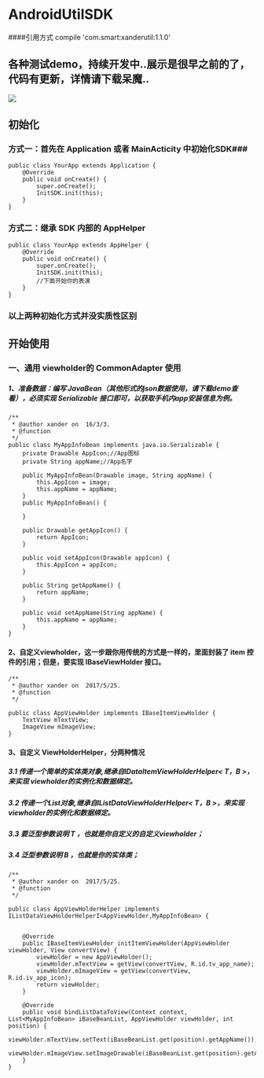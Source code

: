 # AndroidUtilSDK
####引用方式
    compile 'com.smart:xanderutil:1.1.0'
## 各种测试demo，持续开发中..展示是很早之前的了，代码有更新，详情请下载呆魔..
![](https://github.com/Xander1024/AndroidUtilSet/blob/master/gif/3.gif)

## 初始化

### 方式一：首先在 Application 或者 MainActicity 中初始化SDK###

    public class YourApp extends Application {
        @Override
        public void onCreate() {
            super.onCreate();
            InitSDK.init(this);
        }
    }
### 方式二：继承 SDK 内部的 AppHelper

    public class YourApp extends AppHelper {
        @Override
        public void onCreate() {
            super.onCreate();
            InitSDK.init(this);
            //下面开始你的表演
        }
    }
### 以上两种初始化方式并没实质性区别

## 开始使用

### 一、通用 viewholder的 CommonAdapter 使用
##### 1、准备数据：编写 JavaBean（其他形式的json数据使用，请下载demo查看），必须实现 Serializable 接口即可，以获取手机内app安装信息为例。

    /**
     * @author xander on  16/3/3.
     * @function
     */
    public class MyAppInfoBean implements java.io.Serializable {
        private Drawable AppIcon;//App图标
        private String appName;//App名字

        public MyAppInfoBean(Drawable image, String appName) {
            this.AppIcon = image;
            this.appName = appName;
        }
        public MyAppInfoBean() {

        }

        public Drawable getAppIcon() {
            return AppIcon;
        }

        public void setAppIcon(Drawable appIcon) {
            this.AppIcon = appIcon;
        }

        public String getAppName() {
            return appName;
        }

        public void setAppName(String appName) {
            this.appName = appName;
        }
    }
#### 2、自定义viewholder，这一步跟你用传统的方式是一样的，里面封装了 item 控件的引用；但是，要实现 IBaseViewHolder 接口。
    /**
     * @author xander on  2017/5/25.
     * @function
     */

    public class AppViewHolder implements IBaseItemViewHolder {
        TextView mTextView;
        ImageView mImageView;
    }
#### 3、自定义 ViewHolderHelper，分两种情况
##### 3.1 传递一个简单的实体类对象,继承自IDataItemViewHolderHelper< T，B >，来实现 viewholder的实例化和数据绑定。
##### 3.2 传递一个List对象,继承自IListDataViewHolderHelper< T，B >，来实现 viewholder的实例化和数据绑定。
##### 3.3 要泛型参数说明 T ，也就是你自定义的自定义viewholder；
##### 3.4 泛型参数说明 B ，也就是你的实体类；
    /**
     * @author xander on  2017/5/25.
     * @function
     */

    public class AppViewHolderHelper implements IListDataViewHolderHelperI<AppViewHolder,MyAppInfoBean> {


        @Override
        public IBaseItemViewHolder initItemViewHolder(AppViewHolder viewHolder, View convertView) {
            viewHolder = new AppViewHolder();
            viewHolder.mTextView = getView(convertView, R.id.tv_app_name);
            viewHolder.mImageView = getView(convertView, R.id.iv_app_icon);
            return viewHolder;
        }

        @Override
        public void bindListDataToView(Context context, List<MyAppInfoBean> iBaseBeanList, AppViewHolder viewHolder, int position) {
            viewHolder.mTextView.setText(iBaseBeanList.get(position).getAppName());
            viewHolder.mImageView.setImageDrawable(iBaseBeanList.get(position).getAppIcon());
        }
    }


